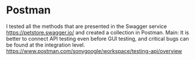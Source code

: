 # Postman
I tested all the methods that are presented in the Swagger service https://petstore.swagger.io/ and created a collection in Postman.
Main: It is better to connect API testing even before GUI testing, and critical bugs can be found at the integration level.
https://www.postman.com/sonygoogle/workspace/testing-api/overview
